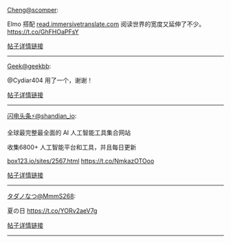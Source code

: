 



[Cheng@scomper](https://twitter.com/scomper):

Elmo 搭配  [read.immersivetranslate.com](https://t.co/MA0XhEPaWd) 阅读世界的宽度又延伸了不少。 https://t.co/GhFHOaPFsY

[帖子详情链接](https://twitter.com/scomper/status/1779145269667639698)

------

[Geek@geekbb](https://twitter.com/geekbb):

@Cydiar404 用了一个，谢谢！

[帖子详情链接](https://twitter.com/geekbb/status/1774082431240528150)

------

[闪电头条⚡️@shandian_io](https://twitter.com/shandian_io):

全球最完整最全面的 AI 人工智能工具集合网站

收集6800+ 人工智能平台和工具，并且每日更新

[box123.io/sites/2567.html](https://t.co/OUE4RsxWqU) https://t.co/NmkazOTOoo

[帖子详情链接](https://twitter.com/shandian_io/status/1692049102324834460)

------

[タダノなつ@MmmS268](https://twitter.com/MmmS268):

夏の日 https://t.co/YORv2aeV7g

[帖子详情链接](https://twitter.com/MmmS268/status/1429404276086898689)

---